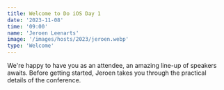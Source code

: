 ```yaml
---
title: Welcome to Do iOS Day 1
date: '2023-11-08'
time: '09:00'
name: 'Jeroen Leenarts'
image: '/images/hosts/2023/jeroen.webp'
type: 'Welcome'
---
```


We're happy to have you as an attendee, an amazing line-up of speakers awaits. Before getting started, Jeroen takes you through the practical details of the conference.